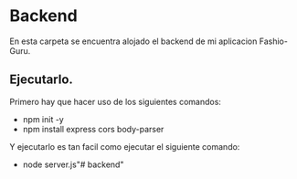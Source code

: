 # Backend
En esta carpeta se encuentra alojado el backend de mi aplicacion Fashio-Guru.

## Ejecutarlo.
Primero hay que hacer uso de los siguientes comandos:

- npm init -y
- npm install express cors body-parser

Y ejecutarlo es tan facil como ejecutar el siguiente comando: 

- node server.js"# backend" 
